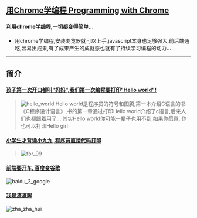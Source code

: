 ## [用Chrome学编程 Programming with Chrome](https://zhaoolee.com/ProgrammingWithChrome/)


#### 利用chrome学编程,一切都变得简单...

- 用chrome学编程,安装浏览器就可以上手,javascript本身也足够强大,前后端通吃,容易出成果,有了成果产生的成就感也就有了持续学习编程的动力...


---

## 简介


#### [孩子第一次开口都叫"妈妈",我们第一次编程要打印"Hello world"!](https://zhaoolee.com/ProgrammingWithChrome/hello_world/) 
> ![hello_world](https://user-images.githubusercontent.com/15868458/62909969-4bcb8180-bdb1-11e9-9d45-2179564c1828.gif)
> Hello world是程序员的符号和图腾,第一本介绍C语言的书《C程序设计语言》,书的第一章通过打印Hello world介绍了c语言,后来人们也都跟着用了... 其实Hello world你可能一辈子也用不到,如果你愿意, 你也可以打印Hello girl


#### [小学生才背诵小九九, 程序员直接代码打印](https://zhaoolee.com/ProgrammingWithChrome/for_99/)

> ![for_99](https://user-images.githubusercontent.com/15868458/62908815-7e26b000-bdac-11e9-86ec-97251deb2ae0.gif)


#### [前端要开车, 百度变谷歌](https://zhaoolee.com/ProgrammingWithChrome/baidu_2_google/)

![baidu_2_google](https://user-images.githubusercontent.com/15868458/62856847-8e954700-bd28-11e9-8797-76e014ce06d3.gif)

#### [我是渣渣辉](https://zhaoolee.com/ProgrammingWithChrome/zha_zha_hui/)
![zha_zha_hui](https://user-images.githubusercontent.com/15868458/62918966-d8873700-bdd3-11e9-8a64-02fe0fc3d170.gif)


